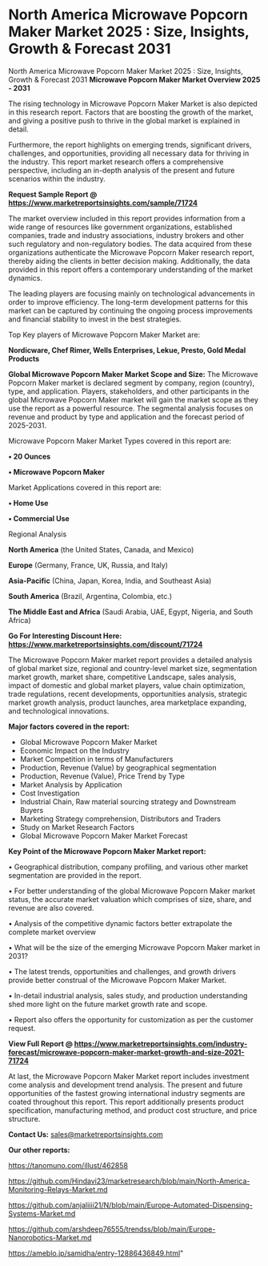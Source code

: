 # North America Microwave Popcorn Maker Market 2025 : Size, Insights, Growth & Forecast 2031
North America Microwave Popcorn Maker Market 2025 : Size, Insights, Growth & Forecast 2031
<Strong> Microwave Popcorn Maker Market Overview 2025 - 2031</strong>

The rising technology in Microwave Popcorn Maker Market is also depicted in this research report. Factors that are boosting the growth of the market, and giving a positive push to thrive in the global market is explained in detail.

Furthermore, the report highlights on emerging trends, significant drivers, challenges, and opportunities, providing all necessary data for thriving in the industry. This report market research offers a comprehensive perspective, including an in-depth analysis of the present and future scenarios within the industry.

<strong>Request Sample Report @ <a href=https://www.marketreportsinsights.com/sample/71724>https://www.marketreportsinsights.com/sample/71724</a></strong>

The market overview included in this report provides information from a wide range of resources like government organizations, established companies, trade and industry associations, industry brokers and other such regulatory and non-regulatory bodies. The data acquired from these organizations authenticate the Microwave Popcorn Maker research report, thereby aiding the clients in better decision making. Additionally, the data provided in this report offers a contemporary understanding of the market dynamics.

The leading players are focusing mainly on technological advancements in order to improve efficiency. The long-term development patterns for this market can be captured by continuing the ongoing process improvements and financial stability to invest in the best strategies.

Top Key players of Microwave Popcorn Maker Market are:

<strong>Nordicware, Chef Rimer, Wells Enterprises, Lekue, Presto, Gold Medal Products</strong>

<strong><b>Global Microwave Popcorn Maker Market Scope and Size:</b></strong>
The Microwave Popcorn Maker market is declared segment by company, region (country), type, and application. Players, stakeholders, and other participants in the global Microwave Popcorn Maker market will gain the market scope as they use the report as a powerful resource. The segmental analysis focuses on revenue and product by type and application and the forecast period of 2025-2031.

Microwave Popcorn Maker Market Types covered in this report are:

<strong>• 20 Ounces

• Microwave Popcorn Maker</strong>

Market Applications covered in this report are:

<strong>• Home Use

• Commercial Use </strong> 

Regional Analysis

<strong>North America</strong> (the United States, Canada, and Mexico)

<strong>Europe</strong> (Germany, France, UK, Russia, and Italy)

<strong>Asia-Pacific</strong> (China, Japan, Korea, India, and Southeast Asia)

<strong>South America</strong> (Brazil, Argentina, Colombia, etc.)

<strong>The Middle East and Africa</strong> (Saudi Arabia, UAE, Egypt, Nigeria, and South Africa)

<strong>Go For Interesting Discount Here: <a href=https://www.marketreportsinsights.com/discount/71724>https://www.marketreportsinsights.com/discount/71724</a></strong>

The Microwave Popcorn Maker market report provides a detailed analysis of global market size, regional and country-level market size, segmentation market growth, market share, competitive Landscape, sales analysis, impact of domestic and global market players, value chain optimization, trade regulations, recent developments, opportunities analysis, strategic market growth analysis, product launches, area marketplace expanding, and technological innovations.

<strong><b>Major factors covered in the report:</b></strong>
<ul>
  <li>Global Microwave Popcorn Maker Market </li>
  <li>Economic Impact on the Industry</li>
  <li>Market Competition in terms of Manufacturers</li>
  <li>Production, Revenue (Value) by geographical segmentation</li>
  <li>Production, Revenue (Value), Price Trend by Type</li>
  <li>Market Analysis by Application</li>
  <li>Cost Investigation</li>
  <li>Industrial Chain, Raw material sourcing strategy and Downstream Buyers</li>
  <li>Marketing Strategy comprehension, Distributors and Traders</li>
  <li>Study on Market Research Factors</li>
  <li>Global Microwave Popcorn Maker Market Forecast</li>
</ul>

<strong><b>Key Point of the Microwave Popcorn Maker Market report:</b></strong>

• Geographical distribution, company profiling, and various other market segmentation are provided in the report.

• For better understanding of the global Microwave Popcorn Maker market status, the accurate market valuation which comprises of size, share, and revenue are also covered.

• Analysis of the competitive dynamic factors better extrapolate the complete market overview

• What will be the size of the emerging Microwave Popcorn Maker market in 2031?

• The latest trends, opportunities and challenges, and growth drivers provide better construal of the Microwave Popcorn Maker Market.

• In-detail industrial analysis, sales study, and production understanding shed more light on the future market growth rate and scope.

• Report also offers the opportunity for customization as per the customer request.

<strong><b>View Full Report @ <a href=https://www.marketreportsinsights.com/industry-forecast/microwave-popcorn-maker-market-growth-and-size-2021-71724>https://www.marketreportsinsights.com/industry-forecast/microwave-popcorn-maker-market-growth-and-size-2021-71724</a></b></strong>


At last, the Microwave Popcorn Maker Market report includes investment come analysis and development trend analysis. The present and future opportunities of the fastest growing international industry segments are coated throughout this report. This report additionally presents product specification, manufacturing method, and product cost structure, and price structure.

<strong>Contact Us:</strong>
sales@marketreportsinsights.com

<strong>Our other reports:</strong>

<a href=https://tanomuno.com/illust/462858>https://tanomuno.com/illust/462858</a>

<a href=https://github.com/Hindavi23/marketresearch/blob/main/North-America-Monitoring-Relays-Market.md>https://github.com/Hindavi23/marketresearch/blob/main/North-America-Monitoring-Relays-Market.md</a>

<a href=https://github.com/anjaliiii21/N/blob/main/Europe-Automated-Dispensing-Systems-Market.md>https://github.com/anjaliiii21/N/blob/main/Europe-Automated-Dispensing-Systems-Market.md</a>

<a href=https://github.com/arshdeep76555/trendss/blob/main/Europe-Nanorobotics-Market.md>https://github.com/arshdeep76555/trendss/blob/main/Europe-Nanorobotics-Market.md</a>

<a href=https://ameblo.jp/samidha/entry-12886436849.html>https://ameblo.jp/samidha/entry-12886436849.html</a>"

